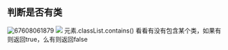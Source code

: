 ## 判断是否有类
![67608061879](https://qhdtc.oss-cn-chengdu.aliyuncs.com/obsidian/1676080618794.png)
![](https://qhdtc.oss-cn-chengdu.aliyuncs.com/obsidian/1676080618794.png)
元素.classList.contains() 看看有没有包含某个类，如果有则返回true，么有则返回false